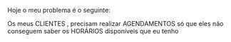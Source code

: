 Hoje o meu problema é o seguinte:

Os meus CLIENTES , precisam realizar AGENDAMENTOS
só que eles não conseguem saber os HORÁRIOS
disponíveis que eu tenho
